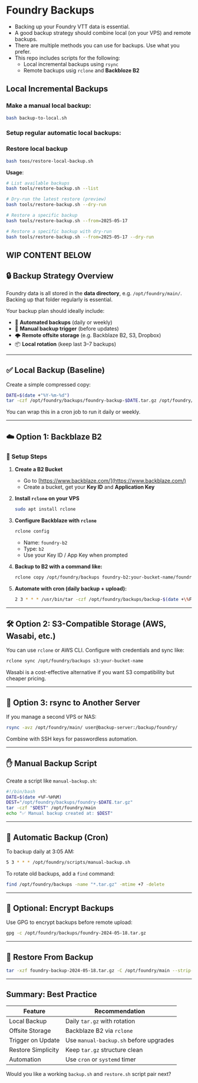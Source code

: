 # Foundry Backups
- Backing up your Foundry VTT data is essential. 
- A good backup strategy should combine local (on your VPS) and remote backups.
- There are multiple methods you can use for backups. Use what you prefer.
- This repo includes scripts for the following:
  - Local incremental backups using `rsync`
  - Remote backups usig `rclone` and **Backbloze B2**

## Local Incremental Backups

### Make a manual local backup:

```bash 
bash backup-to-local.sh
```

### Setup regular automatic local backups:

### Restore local backup

```bash
bash toos/restore-local-backup.sh
```
**Usage**:
```bash
# List available backups
bash tools/restore-backup.sh --list

# Dry-run the latest restore (preview)
bash tools/restore-backup.sh --dry-run

# Restore a specific backup
bash tools/restore-backup.sh --from=2025-05-17

# Restore a specific backup with dry-run
bash tools/restore-backup.sh --from=2025-05-17 --dry-run
```



WIP CONTENT BELOW
---

## 🔒 Backup Strategy Overview

Foundry data is all stored in the **data directory**, e.g. `/opt/foundry/main/`. Backing up that folder regularly is essential.

Your backup plan should ideally include:

* 🔁 **Automated backups** (daily or weekly)
* 💾 **Manual backup trigger** (before updates)
* 🌩️ **Remote offsite storage** (e.g. Backblaze B2, S3, Dropbox)
* 📦 **Local rotation** (keep last 3–7 backups)

---

## ✅ Local Backup (Baseline)

Create a simple compressed copy:

```bash
DATE=$(date +"%Y-%m-%d")
tar -czf /opt/foundry/backups/foundry-backup-$DATE.tar.gz /opt/foundry/main
```

You can wrap this in a cron job to run it daily or weekly.

---

## ☁️ Option 1: Backblaze B2

### 🔧 Setup Steps

1. **Create a B2 Bucket**

   * Go to [https://www.backblaze.com/](https://www.backblaze.com/)
   * Create a bucket, get your **Key ID** and **Application Key**

2. **Install `rclone` on your VPS**

   ```bash
   sudo apt install rclone
   ```

3. **Configure Backblaze with `rclone`**

   ```bash
   rclone config
   ```

   * Name: `foundry-b2`
   * Type: `b2`
   * Use your Key ID / App Key when prompted

4. **Backup to B2 with a command like:**

   ```bash
   rclone copy /opt/foundry/backups foundry-b2:your-bucket-name/foundry-backups --progress
   ```

5. **Automate with cron (daily backup + upload):**

   ```bash
   2 3 * * * /usr/bin/tar -czf /opt/foundry/backups/backup-$(date +\%F).tar.gz /opt/foundry/main && /usr/bin/rclone copy /opt/foundry/backups foundry-b2:your-bucket-name/foundry-backups
   ```

---

## 🛠️ Option 2: S3-Compatible Storage (AWS, Wasabi, etc.)

You can use `rclone` or AWS CLI. Configure with credentials and sync like:

```bash
rclone sync /opt/foundry/backups s3:your-bucket-name
```

Wasabi is a cost-effective alternative if you want S3 compatibility but cheaper pricing.

---

## 🔄 Option 3: rsync to Another Server

If you manage a second VPS or NAS:

```bash
rsync -avz /opt/foundry/main/ user@backup-server:/backup/foundry/
```

Combine with SSH keys for passwordless automation.

---

## ✋ Manual Backup Script

Create a script like `manual-backup.sh`:

```bash
#!/bin/bash
DATE=$(date +%F-%H%M)
DEST="/opt/foundry/backups/foundry-$DATE.tar.gz"
tar -czf "$DEST" /opt/foundry/main
echo "✅ Manual backup created at: $DEST"
```

---

## 📅 Automatic Backup (Cron)

To backup daily at 3:05 AM:

```bash
5 3 * * * /opt/foundry/scripts/manual-backup.sh
```

To rotate old backups, add a `find` command:

```bash
find /opt/foundry/backups -name "*.tar.gz" -mtime +7 -delete
```

---

## 🔐 Optional: Encrypt Backups

Use GPG to encrypt backups before remote upload:

```bash
gpg -c /opt/foundry/backups/foundry-2024-05-18.tar.gz
```

---

## 🧪 Restore From Backup

```bash
tar -xzf foundry-backup-2024-05-18.tar.gz -C /opt/foundry/main --strip-components=1
```

---

## Summary: Best Practice

| Feature            | Recommendation                         |
| ------------------ | -------------------------------------- |
| Local Backup       | Daily `tar.gz` with rotation           |
| Offsite Storage    | Backblaze B2 via `rclone`              |
| Trigger on Update  | Use `manual-backup.sh` before upgrades |
| Restore Simplicity | Keep `tar.gz` structure clean          |
| Automation         | Use `cron` or `systemd` timer          |

Would you like a working `backup.sh` and `restore.sh` script pair next?
